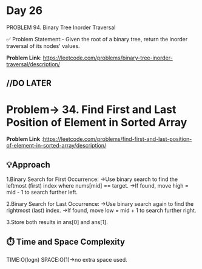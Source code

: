 # Day 26
PROBLEM 94. Binary Tree Inorder Traversal

✅ Problem Statement:-
Given the root of a binary tree, return the inorder traversal of its nodes' values.

**Problem Link**: https://leetcode.com/problems/binary-tree-inorder-traversal/description/

//DO LATER
--------------------------------------------------------------------------------------------------------------------------------------------------------------------------------------

# Problem-> 34. Find First and Last Position of Element in Sorted Array

**Problem Link** :https://leetcode.com/problems/find-first-and-last-position-of-element-in-sorted-array/description/

## 💡Approach
1.Binary Search for First Occurrence:
->Use binary search to find the leftmost (first) index where nums[mid] == target.
->If found, move high = mid - 1 to search further left.

2.Binary Search for Last Occurrence:
->Use binary search again to find the rightmost (last) index.
->If found, move low = mid + 1 to search further right.

3.Store both results in ans[0] and ans[1].
   
## ⏱️ Time and Space Complexity
TIME:O(logn)
SPACE:O(1)->no extra space used.

